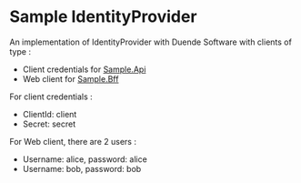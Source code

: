 # Sample IdentityProvider

An implementation of IdentityProvider with Duende Software with clients of type :
- Client credentials for [Sample.Api](https://github.com/kevsofr/Sample.Api)
- Web client for [Sample.Bff](https://github.com/kevsofr/Sample.Bff)


For client credentials :
- ClientId: client
- Secret: secret


For Web client, there are 2 users :
- Username: alice, password: alice
- Username: bob, password: bob
